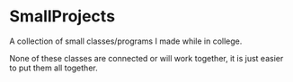 # SmallProjects
A collection of small classes/programs I made while in college.


None of these classes are connected or will work together, 
it is just easier to put them all together.
